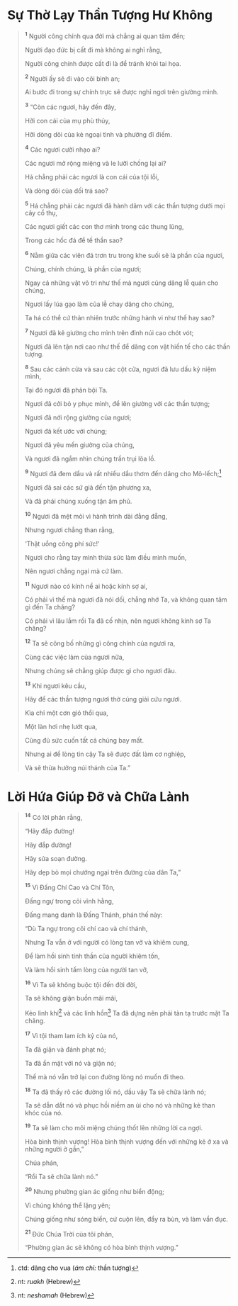 # Sự Thờ Lạy Thần Tượng Hư Không

> <sup><b>1</b></sup> Người công chính qua đời mà chẳng ai quan tâm đến;
> 
> Người đạo đức bị cất đi mà không ai nghĩ rằng,
> 
> Người công chính được cất đi là để tránh khỏi tai họa.
> 
> <sup><b>2</b></sup> Người ấy sẽ đi vào cõi bình an;
> 
> Ai bước đi trong sự chính trực sẽ được nghỉ ngơi trên giường mình.
>
> <sup><b>3</b></sup> “Còn các ngươi, hãy đến đây,
> 
> Hỡi con cái của mụ phù thủy,
> 
> Hỡi dòng dõi của kẻ ngoại tình và phường đĩ điếm.
> 
> <sup><b>4</b></sup> Các ngươi cười nhạo ai?
> 
> Các ngươi mở rộng miệng và le lưỡi chống lại ai?
> 
> Há chẳng phải các ngươi là con cái của tội lỗi,
> 
> Và dòng dõi của dối trá sao?
> 
> <sup><b>5</b></sup> Há chẳng phải các ngươi đã hành dâm với các thần tượng dưới mọi cây cổ thụ,
> 
> Các ngươi giết các con thơ mình trong các thung lũng,
> 
> Trong các hốc đá để tế thần sao?
> 
> <sup><b>6</b></sup> Nằm giữa các viên đá trơn tru trong khe suối sẽ là phần của ngươi,
> 
> Chúng, chính chúng, là phần của ngươi;
> 
> Ngay cả những vật vô tri như thế mà ngươi cũng dâng lễ quán cho chúng,
> 
> Ngươi lấy lúa gạo làm của lễ chay dâng cho chúng,
> 
> Ta há có thể cứ thản nhiên trước những hành vi như thế hay sao?
> 
> <sup><b>7</b></sup> Ngươi đã kê giường cho mình trên đỉnh núi cao chót vót;
> 
> Ngươi đã lên tận nơi cao như thế để dâng con vật hiến tế cho các thần tượng.
> 
> <sup><b>8</b></sup> Sau các cánh cửa và sau các cột cửa, ngươi đã lưu dấu kỷ niệm mình,
> 
> Tại đó ngươi đã phản bội Ta.
> 
> Ngươi đã cởi bỏ y phục mình, để lên giường với các thần tượng;
> 
> Ngươi đã nới rộng giường của ngươi;
> 
> Ngươi đã kết ước với chúng;
> 
> Ngươi đã yêu mến giường của chúng,
> 
> Và ngươi đã ngắm nhìn chúng trần trụi lõa lồ.
> 
> <sup><b>9</b></sup> Ngươi đã đem dầu và rất nhiều dầu thơm đến dâng cho Mô-lếch;[^1-2ffef79f-bbe5-4551-996d-53445cd40024]
> 
> Ngươi đã sai các sứ giả đến tận phương xa,
> 
> Và đã phái chúng xuống tận âm phủ.
> 
> <sup><b>10</b></sup> Ngươi đã mệt mỏi vì hành trình dài đằng đẵng,
> 
> Nhưng ngươi chẳng than rằng,
> 
> ‘Thật uổng công phí sức!’
> 
> Ngươi cho rằng tay mình thừa sức làm điều mình muốn,
> 
> Nên ngươi chẳng ngại mà cứ làm.
>
> <sup><b>11</b></sup> Ngươi nào có kính nể ai hoặc kính sợ ai,
> 
> Có phải vì thế mà ngươi đã nói dối, chẳng nhớ Ta, và không quan tâm gì đến Ta chăng?
> 
> Có phải vì lâu lắm rồi Ta đã cố nhịn, nên ngươi không kính sợ Ta chăng?
> 
> <sup><b>12</b></sup> Ta sẽ công bố những gì công chính của ngươi ra,
> 
> Cùng các việc làm của ngươi nữa,
> 
> Nhưng chúng sẽ chẳng giúp được gì cho ngươi đâu.
> 
> <sup><b>13</b></sup> Khi ngươi kêu cầu,
> 
> Hãy để các thần tượng ngươi thờ cúng giải cứu ngươi.
> 
> Kìa chỉ một cơn gió thổi qua,
> 
> Một làn hơi nhẹ lướt qua,
> 
> Cũng đủ sức cuốn tất cả chúng bay mất.
> 
> Nhưng ai để lòng tin cậy Ta sẽ được đất làm cơ nghiệp,
> 
> Và sẽ thừa hưởng núi thánh của Ta.”

# Lời Hứa Giúp Ðỡ và Chữa Lành

> <sup><b>14</b></sup> Có lời phán rằng,
> 
> “Hãy đắp đường!
> 
> Hãy đắp đường!
> 
> Hãy sửa soạn đường.
> 
> Hãy dẹp bỏ mọi chướng ngại trên đường của dân Ta,”
>
> <sup><b>15</b></sup> Vì Ðấng Chí Cao và Chí Tôn,
> 
> Ðấng ngự trong cõi vĩnh hằng,
> 
> Ðấng mang danh là Ðấng Thánh, phán thế này:
> 
> “Dù Ta ngự trong cõi chí cao và chí thánh,
> 
> Nhưng Ta vẫn ở với người có lòng tan vỡ và khiêm cung,
> 
> Ðể làm hồi sinh tinh thần của người khiêm tốn,
> 
> Và làm hồi sinh tấm lòng của người tan vỡ,
> 
> <sup><b>16</b></sup> Vì Ta sẽ không buộc tội đến đời đời,
> 
> Ta sẽ không giận buồn mãi mãi,
> 
> Kẻo linh khí[^2-2ffef79f-bbe5-4551-996d-53445cd40024] và các linh hồn[^3-2ffef79f-bbe5-4551-996d-53445cd40024] Ta đã dựng nên phải tàn tạ trước mặt Ta chăng.
> 
> <sup><b>17</b></sup> Vì tội tham lam ích kỷ của nó,
> 
> Ta đã giận và đánh phạt nó;
> 
> Ta đã ẩn mặt với nó và giận nó;
> 
> Thế mà nó vẫn trở lại con đường lòng nó muốn đi theo.
>
> <sup><b>18</b></sup> Ta đã thấy rõ các đường lối nó, dầu vậy Ta sẽ chữa lành nó;
> 
> Ta sẽ dẫn dắt nó và phục hồi niềm an ủi cho nó và những kẻ than khóc của nó.
> 
> <sup><b>19</b></sup> Ta sẽ làm cho môi miệng chúng thốt lên những lời ca ngợi.
> 
> Hòa bình thịnh vượng! Hòa bình thịnh vượng đến với những kẻ ở xa và những người ở gần,”
> 
> Chúa phán,
> 
> “Rồi Ta sẽ chữa lành nó.”
> 
> <sup><b>20</b></sup> Nhưng phường gian ác giống như biển động;
> 
> Vì chúng không thể lặng yên;
> 
> Chúng giống như sóng biển, cứ cuộn lên, đẩy ra bùn, và làm vẩn đục.
>
> <sup><b>21</b></sup> Ðức Chúa Trời của tôi phán,
> 
> “Phường gian ác sẽ không có hòa bình thịnh vượng.”

[^1-2ffef79f-bbe5-4551-996d-53445cd40024]: ctd: dâng cho vua (*ám chỉ:* thần tượng)
[^2-2ffef79f-bbe5-4551-996d-53445cd40024]: nt: *ruakh* (Hebrew)
[^3-2ffef79f-bbe5-4551-996d-53445cd40024]: nt: *neshamah* (Hebrew)